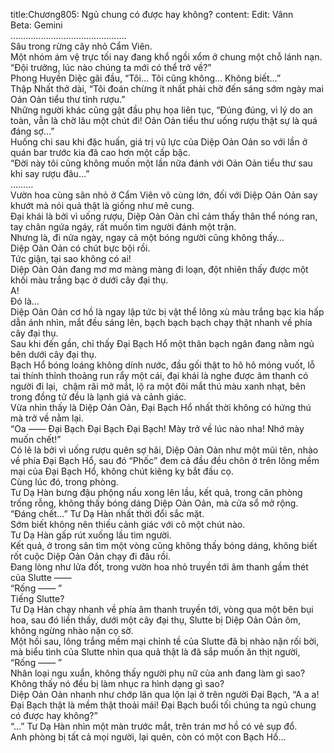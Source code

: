 title:Chương805: Ngủ chung có được hay không?
content:
Edit: Vânn<br>Beta: Gemini<br>……………………………………….<br>Sâu trong rừng cây nhỏ Cẩm Viên.<br>Một nhóm ám vệ trực tối nay đang khổ ngồi xổm ở chung một chỗ lánh nạn.<br>“Đội trưởng, lúc nào chúng ta mới có thể trở về?”<br>Phong Huyền Diệc gãi đầu, “Tôi… Tôi cũng không… Không biết…”<br>Thập Nhất thở dài, “Tôi đoán chừng ít nhất phải chờ đến sáng sớm ngày mai Oản Oản tiểu thư tỉnh rượu.”<br>Những người khác cũng gật đầu phụ họa liên tục, “Đúng đúng, vì lý do an toàn, vẫn là chờ lâu một chút đi! Oản Oản tiểu thư uống rượu thật sự là quá đáng sợ…”<br>Huống chi sau khi đặc huấn, giá trị vũ lực của Diệp Oản Oản so với lần ở quán bar trước kia đã cao hơn một cấp bậc.<br>“Đời này tôi cũng không muốn một lần nữa đánh với Oản Oản tiểu thư sau khi say rượu đâu…”<br>………<br>Vườn hoa cùng sân nhỏ ở Cẩm Viên vô cùng lớn, đối với Diệp Oản Oản say khướt mà nói quả thật là giống như mê cung.<br>Đại khái là bởi vì uống rượu, Diệp Oản Oản chỉ cảm thấy thân thể nóng ran, tay chân ngứa ngáy, rất muốn tìm người đánh một trận.<br>Nhưng là, đi nửa ngày, ngay cả một bóng người cũng không thấy…<br>Diệp Oản Oản có chút bực bội rồi.<br>Tức giận, tại sao không có ai!<br>Diệp Oản Oản đang mơ mơ màng màng đi loạn, đột nhiên thấy được một khối màu trắng bạc ở dưới cây đại thụ.<br>A!<br>Đó là…<br>Diệp Oản Oản cơ hồ là ngay lập tức bị vật thể lông xù màu trắng bạc kia hấp dẫn ánh nhìn, mắt đều sáng lên, bạch bạch bạch chạy thật nhanh về phía cây đại thụ.<br>Sau khi đến gần, chỉ thấy Đại Bạch Hổ một thân bạch ngân đang nằm ngủ bên dưới cây đại thụ.<br>Bạch Hổ bóng loáng không dính nước, đầu gối thật to hô hô móng vuốt, lỗ tai thính thỉnh thoảng run rẩy một cái, đại khái là nghe được âm thanh có người đi lại,  chậm rãi mở mắt, lộ ra một đôi mắt thú màu xanh nhạt, bên trong đồng tử đều là lạnh giá và cảnh giác.<br>Vừa nhìn thấy là Diệp Oản Oản, Đại Bạch Hổ nhất thời không có hứng thú mà trở về nằm lại.<br>“Oa —— Đại Bạch Đại Bạch Đại Bạch! Mày trở về lúc nào nha! Nhớ mày muốn chết!”<br>Có lẽ là bởi vì uống rượu quên sợ hãi, Diệp Oản Oản như một mũi tên, nhào về phía Đại Bạch Hổ, sau đó “Phốc” đem cả đầu đều chôn ở trên lông mềm mại của Đại Bạch Hổ, không chút kiêng kỵ bắt đầu cọ.<br>Cùng lúc đó, trong phòng.<br>Tư Dạ Hàn bưng đậu phộng nấu xong lên lầu, kết quả, trong căn phòng trống rỗng, không thấy bóng dáng Diệp Oản Oản, mà cửa sổ mở rộng.<br>“Đáng chết…” Tư Dạ Hàn nhất thời đổi sắc mặt.<br>Sớm biết không nên thiếu cảnh giác với cô một chút nào.<br>Tư Dạ Hàn gấp rút xuống lầu tìm người.<br>Kết quả, ở trong sân tìm một vòng cũng không thấy bóng dáng, không biết rốt cuộc Diệp Oản Oản chạy đi đâu rồi.<br>Đang lòng như lửa đốt, trong vườn hoa nhỏ truyền tới âm thanh gầm thét của Slutte ——<br>“Rống —— ”<br>Tiếng Slutte?<br>Tư Dạ Hàn chạy nhanh về phía âm thanh truyền tới, vòng qua một bên bụi hoa, sau đó liền thấy, dưới một cây đại thụ, Slutte bị Diệp Oản Oản ôm, không ngừng nhào nặn cọ sờ.<br>Một hồi sau, lông trắng mềm mại chỉnh tề của Slutte đã bị nhào nặn rối bời, mà biểu tình của Slutte nhìn qua quả thật là đã sắp muốn ăn thịt người, “Rống —— ”<br>Nhân loại ngu xuẩn, không thấy người phụ nữ của anh đang làm gì sao? Không thấy nó đều bị làm nhục ra hình dạng gì sao?<br>Diệp Oản Oản nhanh như chớp lăn qua lộn lại ở trên người Đại Bạch, “A a a! Đại Bạch thật là mềm thật thoải mái! Đại Bạch buổi tối chúng ta ngủ chung có được hay không?”<br>“…” Tư Dạ Hàn nhìn một màn trước mắt, trên trán mơ hồ có vẻ sụp đổ.<br>Anh phòng bị tất cả mọi người, lại quên, còn có một con Bạch Hổ…